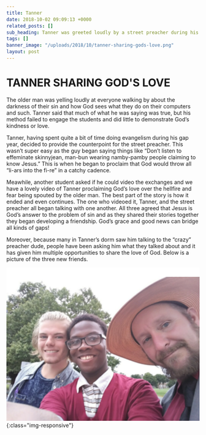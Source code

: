 ```yaml
---
title: Tanner
date: 2018-10-02 09:09:13 +0000
related_posts: []
sub_heading: Tanner was greeted loudly by a street preacher during his orientation week.
tags: []
banner_image: "/uploads/2018/10/tanner-sharing-gods-love.png"
layout: post
---
```


# TANNER SHARING GOD'S LOVE

The older man was yelling loudly at everyone walking by about the darkness of their sin and how God sees what they do on their computers and such. Tanner said that much of what he was saying was true, but his method failed to engage the students and did little to demonstrate God’s kindness or love. 
<!--break-->
Tanner, having spent quite a bit of time doing evangelism during his gap year, decided to provide the counterpoint for the street preacher. This wasn’t super easy as the guy began saying things like “Don’t listen to effeminate skinnyjean, man-bun wearing namby-pamby people claiming to know Jesus.” This is when he began to proclaim that God would throw all “li-ars into the fi-re” in a catchy cadence. 

Meawhile, another student asked if he could video the exchanges and we have a lovely video of Tanner proclaiming God’s love over the hellfire and fear being spouted by the older man. The best part of the story is how it ended and even continues. The one who videoed it, Tanner, and the street preacher all began talking with one  another. All three agreed that Jesus is God’s answer to the problem of sin and as they shared their stories together they began developing a friendship. God’s grace and good news can bridge all kinds of gaps! 

Moreover, because many in Tanner’s dorm saw him talking to the “crazy” preacher dude, people have been asking him what they talked about and it has given him multiple opportunities to share the love of God. Below is a picture of the three new friends. 


![Tanner sharing God's love](/uploads/2018/10/tanner-sharing-gods-love.png){:class="img-responsive"}
